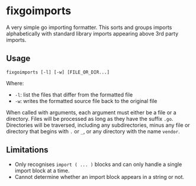 # fixgoimports

A very simple go importing formatter.  This sorts and groups imports alphabetically with standard library
imports appearing above 3rd party imports.

## Usage

```
fixgoimports [-l] [-w] [FILE_OR_DIR...]
```

Where:

- `-l`: list the files that differ from the formatted file
- `-w`: writes the formatted source file back to the original file

When called with arguments, each argument must either be a file or a directory.  Files will be processed as long
as they have the suffix `.go`.  Directories will be traversed, including any subdirectories, minus any file or
directory that begins with `.` or `_`, or any directory with the name `vendor`.

## Limitations

- Only recognises `import ( ... )` blocks and can only handle a single import block at a time.
- Cannot determine whether an import block appears in a string or not.
